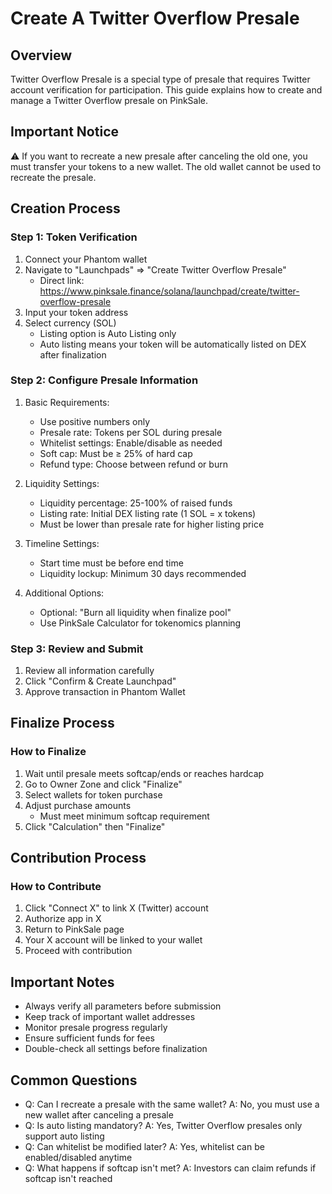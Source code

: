 # Create A Twitter Overflow Presale

## Overview
Twitter Overflow Presale is a special type of presale that requires Twitter account verification for participation. This guide explains how to create and manage a Twitter Overflow presale on PinkSale.

## Important Notice
⚠️ If you want to recreate a new presale after canceling the old one, you must transfer your tokens to a new wallet. The old wallet cannot be used to recreate the presale.

## Creation Process

### Step 1: Token Verification
1. Connect your Phantom wallet
2. Navigate to "Launchpads" => "Create Twitter Overflow Presale"
   - Direct link: https://www.pinksale.finance/solana/launchpad/create/twitter-overflow-presale
3. Input your token address
4. Select currency (SOL)
   - Listing option is Auto Listing only
   - Auto listing means your token will be automatically listed on DEX after finalization

### Step 2: Configure Presale Information
1. Basic Requirements:
   - Use positive numbers only
   - Presale rate: Tokens per SOL during presale
   - Whitelist settings: Enable/disable as needed
   - Soft cap: Must be ≥ 25% of hard cap
   - Refund type: Choose between refund or burn

2. Liquidity Settings:
   - Liquidity percentage: 25-100% of raised funds
   - Listing rate: Initial DEX listing rate (1 SOL = x tokens)
   - Must be lower than presale rate for higher listing price

3. Timeline Settings:
   - Start time must be before end time
   - Liquidity lockup: Minimum 30 days recommended

4. Additional Options:
   - Optional: "Burn all liquidity when finalize pool"
   - Use PinkSale Calculator for tokenomics planning

### Step 3: Review and Submit
1. Review all information carefully
2. Click "Confirm & Create Launchpad"
3. Approve transaction in Phantom Wallet

## Finalize Process

### How to Finalize
1. Wait until presale meets softcap/ends or reaches hardcap
2. Go to Owner Zone and click "Finalize"
3. Select wallets for token purchase
4. Adjust purchase amounts
   - Must meet minimum softcap requirement
5. Click "Calculation" then "Finalize"

## Contribution Process

### How to Contribute
1. Click "Connect X" to link X (Twitter) account
2. Authorize app in X
3. Return to PinkSale page
4. Your X account will be linked to your wallet
5. Proceed with contribution

## Important Notes
- Always verify all parameters before submission
- Keep track of important wallet addresses
- Monitor presale progress regularly
- Ensure sufficient funds for fees
- Double-check all settings before finalization

## Common Questions
- Q: Can I recreate a presale with the same wallet?
  A: No, you must use a new wallet after canceling a presale
- Q: Is auto listing mandatory?
  A: Yes, Twitter Overflow presales only support auto listing
- Q: Can whitelist be modified later?
  A: Yes, whitelist can be enabled/disabled anytime
- Q: What happens if softcap isn't met?
  A: Investors can claim refunds if softcap isn't reached